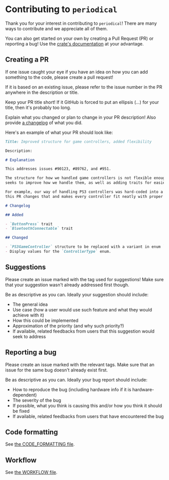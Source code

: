 # Contributing to `periodical`

Thank you for your interest in contributing to `periodical`! There are many ways to contribute and we appreciate
all of them.

<!-- The best way to get started is by asking for help in `PUT DEDICATED CHANNEL HERE`. -->

You can also get started on your own by creating a Pull Request (PR) or reporting a bug!
Use the [crate's documentation](https://docs.rs/periodical) at your advantage.

## Creating a PR

If one issue caught your eye if you have an idea on how you can add something to the code, please create a pull request!

If it is based on an existing issue, please refer to the issue number in the PR anywhere in the description or title.

Keep your PR title short! If it GitHub is forced to put an ellipsis (...) for your title, then it's probably too long.

Explain what you changed or plan to change in your PR description!
Also provide [a changelog](https://keepachangelog.com/en/1.1.0/) of what you did.

Here's an example of what your PR should look like:

```md
Title: Improved structure for game controllers, added flexibility

Description:

# Explanation

This addresses issues #90123, #89762, and #951.

The structure for how we handled game controllers is not flexible enough and has an outdated structure, this PR
seeks to improve how we handle them, as well as adding traits for easier third-party implementations.

For example, our way of handling PS3 controllers was hard-coded into a single structure that didn't fit with the rest,
this PR changes that and makes every controller fit neatly with proper trait implementations and new-types.

# Changelog

## Added

- `ButtonPress` trait
- `BluetoothConnectable` trait

## Changed

- `PS3GameController` structure to be replaced with a variant in enum `ControllerType`: `PlayStation(3)`.
- Display values for the `ControllerType` enum.
```

## Suggestions

Please create an issue marked with the tag used for suggestions! Make sure that your suggestion wasn't already
addressed first though.

Be as descriptive as you can. Ideally your suggestion should include:

- The general idea
- Use case (how a user would use such feature and what they would achieve with it)
- How this could be implemented
- Approximation of the priority (and why such priority?)
- If available, related feedbacks from users that this suggestion would seek to address

## Reporting a bug

Please create an issue marked with the relevant tags. Make sure that an issue for the same bug doesn't already
exist first.

Be as descriptive as you can. Ideally your bug report should include:

- How to reproduce the bug (including hardware info if it is hardware-dependent)
- The severity of the bug
- If possible, what you think is causing this and/or how you think it should be fixed
- If available, related feedbacks from users that have encountered the bug

## Code formatting

See [the CODE_FORMATTING file](CODE_FORMATTING.md).

## Workflow

See [the WORKFLOW file](WORKFLOW.md).
